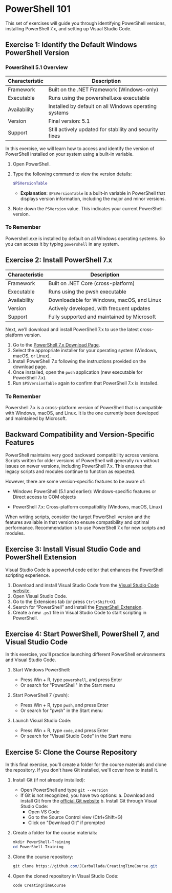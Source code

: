 # PowerShell 101

This set of exercises will guide you through identifying PowerShell versions, installing PowerShell 7.x, and setting up Visual Studio Code.




## Exercise 1: Identify the Default Windows PowerShell Version


### PowerShell 5.1 Overview

| Characteristic | Description |
|----------------|-------------|
| Framework      | Built on the .NET Framework (Windows-only) |
| Executable     | Runs using the powershell.exe executable |
| Availability   | Installed by default on all Windows operating systems |
| Version        | Final version: 5.1 |
| Support        | Still actively updated for stability and security fixes |



In this exercise, we will learn how to access and identify the version of PowerShell installed on your system using a built-in variable.

1. Open PowerShell.
2. Type the following command to view the version details:

   ```powershell
   $PSVersionTable
   ```

   - **Explanation**: `$PSVersionTable` is a built-in variable in PowerShell that displays version information, including the major and minor versions.

3. Note down the `PSVersion` value. This indicates your current PowerShell version.

### To Remember

Powershell.exe is installed by default on all Windows operating systems. So you can access it by typing `powershell` in any system. 


## Exercise 2: Install PowerShell 7.x

 Characteristic | Description |
|----------------|-------------|
| Framework      | Built on .NET Core (cross-platform) |
| Executable     | Runs using the pwsh executable |
| Availability   | Downloadable for Windows, macOS, and Linux |
| Version        | Actively developed, with frequent updates |
| Support        | Fully supported and maintained by Microsoft |


Next, we’ll download and install PowerShell 7.x to use the latest cross-platform version.

1. Go to the [PowerShell 7.x Download Page](https://learn.microsoft.com/en-us/powershell/scripting/install/installing-powershell-on-windows?view=powershell-7.4).
2. Select the appropriate installer for your operating system (Windows, macOS, or Linux).
3. Install PowerShell 7.x following the instructions provided on the download page.
4. Once installed, open the `pwsh` application (new executable for PowerShell 7.x).
5. Run `$PSVersionTable` again to confirm that PowerShell 7.x is installed.

### To Remember

Powershell 7.x is a cross-platform version of PowerShell that is compatible with Windows, macOS, and Linux. It is the one currently been developed and maintained by Microsoft.


## Backward Compatibility and Version-Specific Features

PowerShell maintains very good  backward compatibility across versions. 
Scripts written for older versions of PowerShell will generally run without issues on newer versions, including PowerShell 7.x. This ensures that legacy scripts and modules continue to function as expected.

However, there are some version-specific features to be aware of:

- Windows PowerShell (5.1 and earlier): Windows-specific features
  or Direct access to COM objects

- PowerShell 7.x: Cross-platform compatibility (Windows, macOS, Linux)
  
When writing scripts, consider the target PowerShell version and the features available in that version to ensure compatibility and optimal performance. Recommendation is to use PowerShell 7.x for new scripts and modules.



## Exercise 3: Install Visual Studio Code and PowerShell Extension

Visual Studio Code is a powerful code editor that enhances the PowerShell scripting experience.

1. Download and install Visual Studio Code from the [Visual Studio Code website](https://code.visualstudio.com/).
2. Open Visual Studio Code.
3. Go to the Extensions tab (or press `Ctrl+Shift+X`).
4. Search for “PowerShell” and install the [PowerShell Extension](https://marketplace.visualstudio.com/items?itemName=ms-vscode.PowerShell).
5. Create a new `.ps1` file in Visual Studio Code to start scripting in PowerShell.

## Exercise 4: Start PowerShell, PowerShell 7, and Visual Studio Code

In this exercise, you'll practice launching different PowerShell environments and Visual Studio Code.

1. Start Windows PowerShell:
   - Press Win + R, type `powershell`, and press Enter
   - Or search for "PowerShell" in the Start menu

2. Start PowerShell 7 (pwsh):
   - Press Win + R, type `pwsh`, and press Enter
   - Or search for "pwsh" in the Start menu

3. Launch Visual Studio Code:
   - Press Win + R, type `code`, and press Enter
   - Or search for "Visual Studio Code" in the Start menu


## Exercise 5: Clone the Course Repository

In this final exercise, you'll create a folder for the course materials and clone the repository. If you don't have Git installed, we'll cover how to install it.

1. Install Git (if not already installed):
   - Open PowerShell and type `git --version`
   - If Git is not recognized, you have two options:
     a. Download and install Git from the [official Git website](https://git-scm.com/downloads)
     b. Install Git through Visual Studio Code:
        - Open VS Code
        - Go to the Source Control view (Ctrl+Shift+G)
        - Click on "Download Git" if prompted

2. Create a folder for the course materials:
   ```powershell
   mkdir PowerShell-Training
   cd PowerShell-Training
   ```

3. Clone the course repository:
   ```powershell
   git clone https://github.com/JCarballada/CreatingTimeCourse.git
   ```

4. Open the cloned repository in Visual Studio Code:
   ```powershell
   code CreatingTimeCourse
   ```



